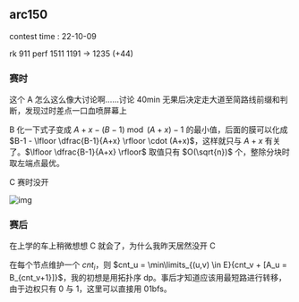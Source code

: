 ## arc150

contest time : 22-10-09

rk 911  perf 1511   1191 → 1235 (+44)

### 赛时

这个 A 怎么这么像大讨论啊……讨论 40min 无果后决定走大道至简路线前缀和判断，发现过时差点一口血喷屏幕上

B 化一下式子变成 $A  + x - (B-1) \bmod (A+x) - 1$ 的最小值，后面的膜可以化成 $B-1 - \lfloor \dfrac{B-1}{A+x} \rfloor \cdot (A+x)$，这样就只与 $A+x$ 有关了。$\lfloor \dfrac{B-1}{A+x} \rfloor$ 取值只有 $O(\sqrt{n})$ 个，整除分块时取左端点最优。

C 赛时没开

![img](https://img2022.cnblogs.com/blog/2840104/202210/2840104-20221010222329547-465280168.png)

### 赛后

在上学的车上稍微想想 C 就会了，为什么我昨天居然没开 C

在每个节点维护一个 $cnt_i$，则 $cnt_u = \min\limits_{(u,v) \in E}{cnt_v + [A_u = B_{cnt_v+1}]}$，我的初想是用拓扑序 dp。事后才知道应该用最短路进行转移，由于边权只有 $0$ 与 $1$，这里可以直接用 01bfs。